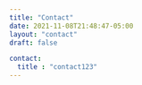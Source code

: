```yaml
---
title: "Contact"
date: 2021-11-08T21:48:47-05:00
layout: "contact"
draft: false

contact:
  title : "contact123"
---
```


